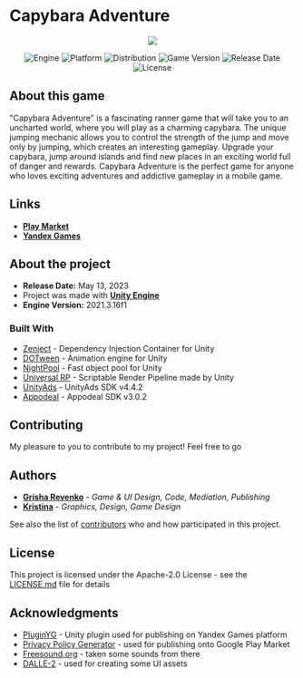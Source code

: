 # Capybara Adventure

<p align="center">
   <img src="https://github.com/revenkogrisha/CapybaraAdventure/blob/main/GameGif.gif">
</p>

<p align="center">
   <img src="https://img.shields.io/badge/Engine-Unity%202021.3.16f1-blueviolet?style=&logo=unity" alt="Engine">
   <img src="https://img.shields.io/badge/Platform-Android 9+%20-brightgreen?style=&logo=android" alt="Platform">
   <img src="https://img.shields.io/badge/Play_Market-Available%20-brightgreen?style=&logo=google play" alt="Distribution">
   <img src="https://img.shields.io/badge/Version-1.0.4-blue" alt="Game Version">
   <img src="https://img.shields.io/badge/Release Date-13.05.2023-red" alt="Release Date">
   <img src="https://img.shields.io/badge/License-Apache--2.0%20-yellow?style=&logo=apache" alt="License">
</p>

## About this game

"Capybara Adventure" is a fascinating ranner game that will take you to an uncharted world, where you will play as a charming capybara. The unique jumping mechanic allows you to control the strength of the jump and move only by jumping, which creates an interesting gameplay. Upgrade your capybara, jump around islands and find new places in an exciting world full of danger and rewards. Capybara Adventure is the perfect game for anyone who loves exciting adventures and addictive gameplay in a mobile game.

## Links

* **[Play Market](https://play.google.com/store/apps/details?id=com.Revenko.org.CapybaraAdventure)**
* **[Yandex Games](https://yandex.ru/games/app/230164?lang=ru)**

## About the project

* **Release Date:** May 13, 2023
* Project was made with **[Unity Engine](https://unity.com/)**
* **Engine Version:** 2021.3.16f1

### Built With

* [Zenject](https://github.com/modesttree/Zenject) - Dependency Injection Container for Unity
* [DOTween](http://dotween.demigiant.com/) - Animation engine for Unity
* [NightPool](https://github.com/MeeXaSiK/NightPool) - Fast object pool for Unity
* [Universal RP](https://unity.com/ru/srp/universal-render-pipeline) - Scriptable Render Pipeline made by Unity
* [UnityAds](https://unity.com/ru/products/unity-ads) - UnityAds SDK v4.4.2
* [Appodeal](https://github.com/appodeal/appodeal-android-sdk) - Appodeal SDK v3.0.2

## Contributing

My pleasure to you to contribute to my project! Feel free to go

## Authors

* **[Grisha Revenko](https://github.com/revenkogrisha)** - *Game & UI Design, Code, Mediation, Publishing*
* **[Kristina](https://t.me/krisdvg_10)** - *Graphics, Design, Game Design*

See also the list of [contributors](https://github.com/revenkogrisha/TwoDoors/contributors) who and how participated in this project.

## License

This project is licensed under the Apache-2.0 License - see the [LICENSE.md](LICENSE.md) file for details

## Acknowledgments

* [PluginYG](https://github.com/JustPlay-Max/PluginYG/tree/main) - Unity plugin used for publishing on Yandex Games platform
* [Privacy Policy Generator](https://github.com/nisrulz/app-privacy-policy-generator) - used for publishing onto Google Play Market
* [Freesound.org](https://freesound.org/) - taken some sounds from there
* [DALLE-2](https://openai.com/product/dall-e-2) - used for creating some UI assets
